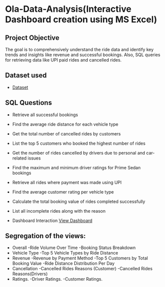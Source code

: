 # Ola-Data-Analysis(Interactive Dashboard creation using MS Excel)
## Project Objective
The goal is to comprehensively understand the ride data and identify key trends and insights like revenue and successful bookings. Also, SQL queries for retrieving data like UPI paid rides and cancelled rides.
## Dataset used
- <a href= "https://github.com/Techhub29/ola_data_analysis/blob/main/Booking%20dataset.xlsx">Dataset</a>
## SQL Questions
- Retrieve all successful bookings
- Find the average ride distance for each vehicle type
- Get the total number of cancelled rides by customers
- List the top 5 customers who booked the highest number of rides
- Get the number of rides cancelled by drivers due to personal and car-related issues
- Find the maximum and minimum driver ratings for Prime Sedan bookings
- Retrieve all rides where payment was made using UPI
- Find the average customer rating per vehicle type
- Calculate the total booking value of rides completed successfully
- List all incomplete rides along with the reason

- Dashboard Interaction <a href= "https://github.com/Techhub29/ola_data_analysis/blob/main/Ola%20powerBI.pbix">View Dashboard</a> 

 ## Segregation of the views:
 - Overall
 -Ride Volume Over Time
 -Booking Status Breakdown
- Vehicle Type
 -Top 5 Vehicle Types by Ride Distance
- Revenue
 -Revenue by Payment Method
 -Top 5 Customers by Total Booking Value
 -Ride Distance Distribution Per Day
- Cancellation
 -Cancelled Rides Reasons (Customer)
 -Cancelled Rides Reasons(Drivers)
- Ratings.
 -Driver Ratings.
 -Customer Ratings.

